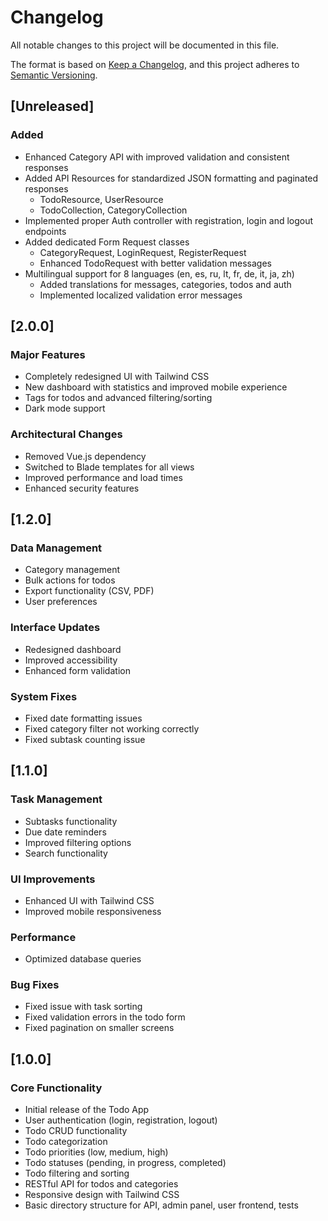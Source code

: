 # Changelog

All notable changes to this project will be documented in this file.

The format is based on [Keep a Changelog](https://keepachangelog.com/en/1.0.0/),
and this project adheres to [Semantic Versioning](https://semver.org/spec/v2.0.0.html).

## [Unreleased]

### Added
- Enhanced Category API with improved validation and consistent responses
- Added API Resources for standardized JSON formatting and paginated responses
  - TodoResource, UserResource
  - TodoCollection, CategoryCollection
- Implemented proper Auth controller with registration, login and logout endpoints
- Added dedicated Form Request classes
  - CategoryRequest, LoginRequest, RegisterRequest
  - Enhanced TodoRequest with better validation messages
- Multilingual support for 8 languages (en, es, ru, lt, fr, de, it, ja, zh)
  - Added translations for messages, categories, todos and auth
  - Implemented localized validation error messages

## [2.0.0]

### Major Features
- Completely redesigned UI with Tailwind CSS
- New dashboard with statistics and improved mobile experience
- Tags for todos and advanced filtering/sorting
- Dark mode support

### Architectural Changes
- Removed Vue.js dependency
- Switched to Blade templates for all views
- Improved performance and load times
- Enhanced security features

## [1.2.0]

### Data Management
- Category management
- Bulk actions for todos
- Export functionality (CSV, PDF)
- User preferences

### Interface Updates
- Redesigned dashboard
- Improved accessibility
- Enhanced form validation

### System Fixes
- Fixed date formatting issues
- Fixed category filter not working correctly
- Fixed subtask counting issue

## [1.1.0]

### Task Management
- Subtasks functionality
- Due date reminders
- Improved filtering options
- Search functionality

### UI Improvements
- Enhanced UI with Tailwind CSS
- Improved mobile responsiveness

### Performance
- Optimized database queries

### Bug Fixes
- Fixed issue with task sorting
- Fixed validation errors in the todo form
- Fixed pagination on smaller screens

## [1.0.0]

### Core Functionality
- Initial release of the Todo App
- User authentication (login, registration, logout)
- Todo CRUD functionality 
- Todo categorization
- Todo priorities (low, medium, high)
- Todo statuses (pending, in progress, completed)
- Todo filtering and sorting
- RESTful API for todos and categories
- Responsive design with Tailwind CSS
- Basic directory structure for API, admin panel, user frontend, tests